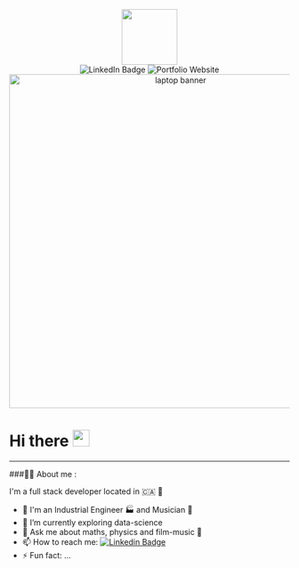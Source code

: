 <div id="header" align="center">
  <img src="https://media.giphy.com/media/xBTSwCTFkgfcdTjHMz/giphy.gif" width="100" />
</div>
<div id="badges" align="center">
  <img href="www.linkedin.com/in/fabio-andres-henao-caviedes" src="https://img.shields.io/badge/LinkedIn-blue?style=for-the-badge&logo=linkedin&logoColor=white" alt="LinkedIn Badge"/>
  <img href="https://fabio-writes-code.github.io/" src="https://img.shields.io/badge/Portfolio-green?style=for-the-badge" alt="Portfolio Website"/>
  
</div>

<div id="counter" align="center">
  <img src="https://komarev.com/ghpvc/?username=your-github-username&style=flat-square&color=blue" alt=""/>
</div>

<div id="banner" align="center">
  <img src=https://media.giphy.com/media/IauL6LvGNlT3ffhcqq/giphy.gif alt="laptop banner" width="600" height="600">
</div>

<h1>
  Hi there
  <img src="https://media.giphy.com/media/hvRJCLFzcasrR4ia7z/giphy.gif" width="30px"/>
</h1>

---

###:man_technologist: About me :

I'm a full stack developer located in :canada: 🍁

- 🔭 I'm an Industrial Engineer 🏭 and Musician 🎹 
- 🌱 I’m currently exploring data-science
- 💬 Ask me about maths, physics and film-music 🎵
- 📫 How to reach me: [![Linkedin Badge](https://img.shields.io/badge/LinkedIn-0077B5?logo=linkedin&logoColor=white)](www.linkedin.com/in/fabio-andres-henao-caviedes)
- ⚡ Fun fact: ...

<!--
**fabio-writes-code/fabio-writes-code** is a ✨ _special_ ✨ repository because its `README.md` (this file) appears on your GitHub profile.

Here are some ideas to get you started:

- 🔭 I’m currently working on ...
- 🌱 I’m currently learning ...
- 👯 I’m looking to collaborate on ...
- 🤔 I’m looking for help with ...
- 💬 Ask me about ...
- 📫 How to reach me: ...
- 😄 Pronouns: ...
- ⚡ Fun fact: ...
-->
